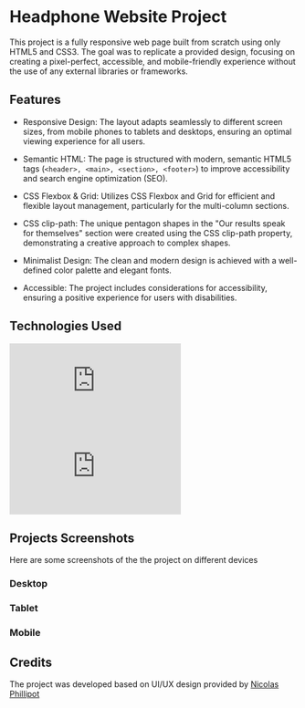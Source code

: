 # Headphone Website Project
This project is a fully responsive web page built from scratch using only HTML5 and CSS3. The goal was to replicate a provided design, focusing on creating a pixel-perfect, accessible, and mobile-friendly experience without the use of any external libraries or frameworks.

## Features
- Responsive Design: The layout adapts seamlessly to different screen sizes, from mobile phones to tablets and desktops, ensuring an optimal viewing experience for all users.

- Semantic HTML: The page is structured with modern, semantic HTML5 tags (```<header>, <main>, <section>, <footer>```) to improve accessibility and search engine optimization (SEO).

- CSS Flexbox & Grid: Utilizes CSS Flexbox and Grid for efficient and flexible layout management, particularly for the multi-column sections.

- CSS clip-path: The unique pentagon shapes in the "Our results speak for themselves" section were created using the CSS clip-path property, demonstrating a creative approach to complex shapes.

- Minimalist Design: The clean and modern design is achieved with a well-defined color palette and elegant fonts.

- Accessible: The project includes considerations for accessibility, ensuring a positive experience for users with disabilities.

## Technologies Used
![HTML-logo](https://www.cleanpng.com/free/html-logo.html "html-5")
![CSS-logo](https://www.cleanpng.com/free/css-logo.html "css-3")

## Projects Screenshots
Here are some screenshots of the the project on different devices

### Desktop


### Tablet


### Mobile


## Credits
The project was developed based on UI/UX design provided by [Nicolas Phillipot](https://www.linkedin.com/in/nic0fil/?originalSubdomain=fr "LinkedIn profile")